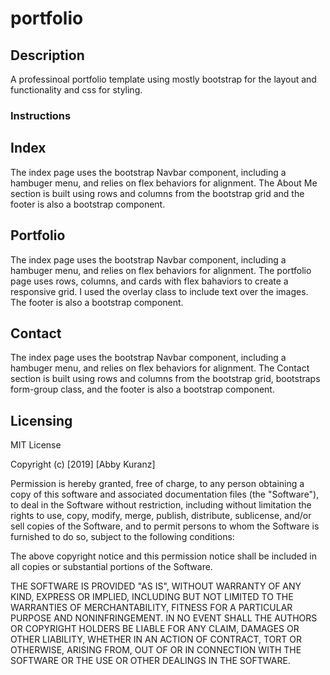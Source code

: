 # portfolio

## Description
A professinoal portfolio template using mostly bootstrap for the layout and functionality and css for styling.

### Instructions
## Index
The index page uses the bootstrap Navbar component, including a hambuger menu, and relies on flex behaviors for alignment. The About Me section is built using rows and columns from the bootstrap grid and the footer is also a bootstrap component. 

## Portfolio
The index page uses the bootstrap Navbar component, including a hambuger menu, and relies on flex behaviors for alignment. The portfolio page uses rows, columns, and cards with flex bahaviors to create a responsive grid. I used the overlay class to include text over the images. The footer is also a bootstrap component. 

## Contact
The index page uses the bootstrap Navbar component, including a hambuger menu, and relies on flex behaviors for alignment. The Contact section is built using rows and columns from the bootstrap grid, bootstraps form-group class, and the footer is also a bootstrap component. 

## Licensing 
MIT License

Copyright (c) [2019] [Abby Kuranz]

Permission is hereby granted, free of charge, to any person obtaining a copy
of this software and associated documentation files (the "Software"), to deal
in the Software without restriction, including without limitation the rights
to use, copy, modify, merge, publish, distribute, sublicense, and/or sell
copies of the Software, and to permit persons to whom the Software is
furnished to do so, subject to the following conditions:

The above copyright notice and this permission notice shall be included in all
copies or substantial portions of the Software.

THE SOFTWARE IS PROVIDED "AS IS", WITHOUT WARRANTY OF ANY KIND, EXPRESS OR
IMPLIED, INCLUDING BUT NOT LIMITED TO THE WARRANTIES OF MERCHANTABILITY,
FITNESS FOR A PARTICULAR PURPOSE AND NONINFRINGEMENT. IN NO EVENT SHALL THE
AUTHORS OR COPYRIGHT HOLDERS BE LIABLE FOR ANY CLAIM, DAMAGES OR OTHER
LIABILITY, WHETHER IN AN ACTION OF CONTRACT, TORT OR OTHERWISE, ARISING FROM,
OUT OF OR IN CONNECTION WITH THE SOFTWARE OR THE USE OR OTHER DEALINGS IN THE
SOFTWARE.
